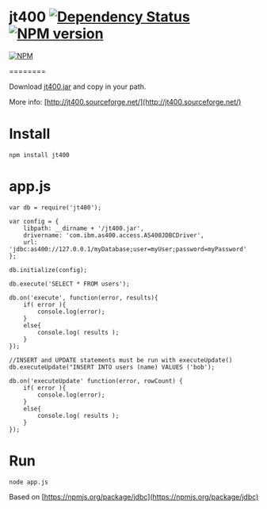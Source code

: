 # jt400 [![Dependency Status](https://david-dm.org/patriksimek/jt400.png)](https://david-dm.org/patriksimek/jt400) [![NPM version](https://badge.fury.io/js/jt400.png)](http://badge.fury.io/js/jt400)

[![NPM](https://nodei.co/npm/jt400.png)](https://nodei.co/npm/jt400/)


========

Download [jt400.jar](http://sourceforge.net/projects/jt400/) and copy in your path.

More info: [http://jt400.sourceforge.net/](http://jt400.sourceforge.net/)

# Install
    npm install jt400

# app.js
    var db = require('jt400');
    
    var config = {
        libpath: __dirname + '/jt400.jar',
        drivername: 'com.ibm.as400.access.AS400JDBCDriver',
        url: 'jdbc:as400://127.0.0.1/myDatabase;user=myUser;password=myPassword'
    };
    
    db.initialize(config);
    
    db.execute('SELECT * FROM users');
    
    db.on('execute', function(error, results){
        if( error ){
            console.log(error);
        }
        else{
            console.log( results );
        }
    });

    //INSERT and UPDATE statements must be run with executeUpdate()
    db.executeUpdate("INSERT INTO users (name) VALUES ('bob');

    db.on('executeUpdate' function(error, rowCount) {
        if( error ){
            console.log(error);
        }
        else{
            console.log( results );
        }
    });

# Run
    node app.js

Based on [https://npmjs.org/package/jdbc](https://npmjs.org/package/jdbc)
